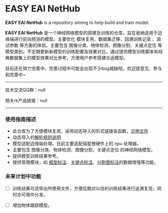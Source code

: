 # **EASY EAI NetHub**

**EASY EAI NetHub** is a repository aiming to help build and train model.



**EASY EAI NetHub** 是一个神经网络模型的搭建及训练的仓库，旨在收纳适用于边缘端进行前向预测的模型。主要优化 模块复用、数据集迁移、回溯训练记录 、调试参数 等方面的体验。主要包含 图像分类、物体检测、图像分割、关键点定位 等模型类别。不定期更新新模型的训练配置及效果对比，通过提供模型训练脚本和经典数据集上的模型效果对比参考，方便用户参考搭建合适模型。



目前还在努力完善中，完善过程中可能会出现不少bug或缺陷，欢迎提意见、参与到完善中~



-----------------

技术交流QQ群：null

相关rk产品链接：null

---------------------



### 使用指南描述

- 此仓库为了方便模块复用，采用动态导入的形式链接各函数，[示例文件](https://github.com/EASY-EAI/EASY-EAI-NetHub/tree/master/luanch_script/config/classification_mnist.yaml)
- 动态导入的[解析规则说明](https://github.com/EASY-EAI/EASY-EAI-NetHub/tree/master/luanch_script/config/解析工具说明.md)
- 模型适配边缘端处理。目前主要适配瑞星微硬件上的 npu 处理器。
- 主要包含 图像分类、物体检测、图像分割、关键点定位 的神经网络模型。
- 提供模型训练结果参考。
- 提供常用模块，如 [框型标注](https://github.com/EASY-EAI/EASY-EAI-NetHub/tree/master/module_lib/image_process_tool/boundingbox_tools.py)、[关键点标注](https://github.com/EASY-EAI/EASY-EAI-NetHub/tree/master/module_lib/image_process_tool/keypoint_tools.py)、[分割图标注](https://github.com/EASY-EAI/EASY-EAI-NetHub/tree/master/module_lib/image_process_tool/pixel_label_tools.py)的数据增强等功能。



### 未来计划中功能

- [ ] 训练结果可选导出所使用文件，方便后期对以往的训练结果进行追溯复现，同时亦可用作分发。

- [ ] 增加物体跟踪模型。


